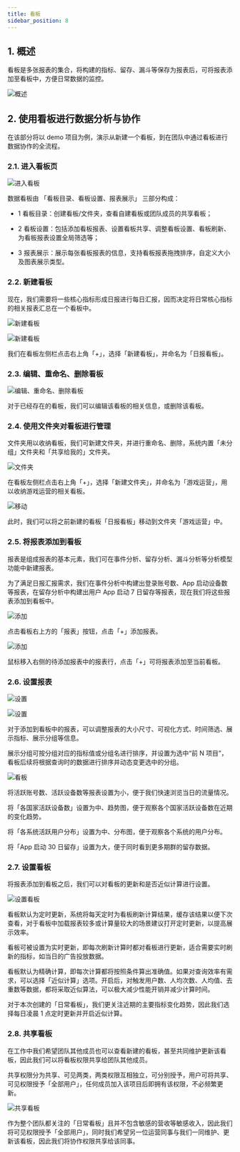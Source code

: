 ```yaml
---
title: 看板
sidebar_position: 8
---
```


## 1. 概述

看板是多张报表的集合，将构建的指标、留存、漏斗等保存为报表后，可将报表添加至看板中，方便日常数据的监控。

![概述](/img/customEvent/kanban_summary.png)

## 2. 使用看板进行数据分析与协作

在该部分将以 demo 项目为例，演示从新建一个看板，到在团队中通过看板进行数据协作的全流程。

### 2.1. 进入看板页

![进入看板](/img/customEvent/kanban_layout.png)

数据看板由 「看板目录、看板设置、报表展示」 三部分构成：

- 1 看板目录：创建看板/文件夹，查看自建看板或团队成员的共享看板；

- 2 看板设置：包括添加看板报表、设置看板共享、调整看板设置、看板刷新、为看板报表设置全局筛选等；

- 3 报表展示：展示每张看板报表的信息，支持看板报表拖拽排序，自定义大小及图表展示类型。

### 2.2. 新建看板

现在，我们需要将一些核心指标形成日报进行每日汇报，因而决定将日常核心指标的相关报表汇总在一个看板中。

![新建看板](/img/customEvent/kanban_create_1.png)

![新建看板](/img/customEvent/kanban_create_2.png)

我们在看板左侧栏点击右上角「+」，选择「新建看板」，并命名为「日报看板」。

### 2.3. 编辑、重命名、删除看板

![编辑、重命名、删除看板](/img/customEvent/kanban_operation.png)

对于已经存在的看板，我们可以编辑该看板的相关信息，或删除该看板。

### 2.4. 使用文件夹对看板进行管理

文件夹用以收纳看板，我们可新建文件夹，并进行重命名、删除，系统内置「未分组」文件夹和「共享给我的」文件夹。

![文件夹](/img/customEvent/kanban_create_folder.png)

在看板左侧栏点击右上角「+」，选择「新建文件夹」，并命名为「游戏运营」，用以收纳游戏运营的相关看板。

![移动](/img/customEvent/kanban_move.png)

此时，我们可以将之前新建的看板「日报看板」移动到文件夹「游戏运营」中。

### 2.5. 将报表添加到看板

报表是组成报表的基本元素，我们可在事件分析、留存分析、漏斗分析等分析模型功能中新建报表。

为了满足日报汇报需求，我们在事件分析中构建出登录账号数、App 启动设备数等报表，在留存分析中构建出用户 App 启动 7 日留存等报表，现在我们将这些报表添加到看板中。

![添加](/img/customEvent/kanban_add_report_1.png)

点击看板右上方的「报表」按钮，点击「+」添加报表。

![添加](/img/customEvent/kanban_add_report_2.png)

鼠标移入右侧的待添加报表中的报表行，点击「+」可将报表添加至当前看板。

### 2.6. 设置报表

![设置](/img/customEvent/kanban_setting_1.png)

![设置](/img/customEvent/kanban_setting_2.png)

对于添加到看板中的报表，可以调整报表的大小尺寸、可视化方式、时间筛选、展示指标、展示分组等信息。

展示分组可按分组对应的指标值或分组名进行排序，并设置为选中“前 N 项目”，看板后续将根据查询时的数据进行排序并动态变更选中的分组。

![看板](/img/customEvent/kanban_function.png)

将活跃账号数、活跃设备数等报表设置为小，便于我们快速浏览当日的流量情况。

将「各国家活跃设备数」设置为中、趋势图，便于观察各个国家活跃设备数在近期的变化趋势。

将「各系统活跃用户分布」设置为中、分布图，便于观察各个系统的用户分布。

将「App 启动 30 日留存」设置为大，便于同时看到更多期群的留存数据。

### 2.7. 设置看板

将报表添加到看板之后，我们可以对看板的更新和是否近似计算进行设置。

![设置看板](/img/customEvent/kanban_refresh.png)

看板默认为定时更新，系统将每天定时为看板刷新计算结果，缓存该结果以便下次查看，对于看板中加载报表较多或计算量较大的场景建议打开定时更新，以提高展示效率。

看板可被设置为实时更新，即每次刷新计算时都对看板进行更新，适合需要实时刷新的指标，如当日的广告投放数据。

看板默认为精确计算，即每次计算都将按照条件算出准确值。如果对查询效率有需求，可以选择「近似计算」选项。开启后，对触发用户数、人均次数、人均值、去重数等数据，都将采取近似算法，可以极大减少性能开销并减少计算时间。

对于本次创建的「日常看板」，我们更关注近期的主要指标变化趋势，因此我们选择每日凌晨 1 点定时更新并开启近似计算。

### 2.8. 共享看板

在工作中我们希望团队其他成员也可以查看新建的看板，甚至共同维护更新该看板，因此我们可以将看板权限共享给团队其他成员。

共享权限分为共享、可见两类，两类权限互相独立，可分别授予，用户可将共享、可见权限授予「全部用户」，任何成员加入该项目后即拥有该权限，不必频繁更新。

![共享看板](/img/customEvent/kanban_share.png)

作为整个团队都关注的「日常看板」且并不包含敏感的营收等敏感收入，因此我们将可见权限授予「全部用户」，同时我们希望另一位运营同事与我们一同维护、更新该看板，因此我们将协作权限共享给该同事。
